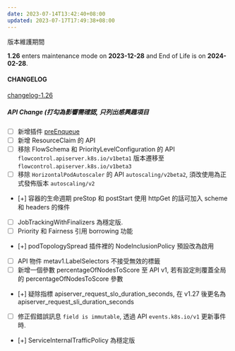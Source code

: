 ```yaml
---
date: 2023-07-14T13:42:40+08:00
updated: 2023-07-17T17:49:38+08:00
---
```


版本維護期間

**1.26** enters maintenance mode on **2023-12-28** and End of Life is on **2024-02-28**.

#### CHANGELOG

[changelog-1.26](https://github.com/kubernetes/kubernetes/blob/master/CHANGELOG/CHANGELOG-1.26.md)

#####  API Change (打勾為影響需確認, 只列出感興趣項目

* [ ] 新增插件 [preEnqueue](https://kubernetes.io/docs/concepts/scheduling-eviction/scheduling-framework/#pre-enqueue)
* [ ] 新增 ResourceClaim 的 API
* [ ] 移除 FlowSchema 和 PriorityLevelConfiguration 的 API  `flowcontrol.apiserver.k8s.io/v1beta1` 版本遷移至 `flowcontrol.apiserver.k8s.io/v1beta3`
* [ ] 移除 `HorizontalPodAutoscaler` 的 API  `autoscaling/v2beta2`, 須改使用為正式發佈版本 `autoscaling/v2`
* [+] 容器的生命週期 preStop 和 postStart 使用 httpGet 的話可加入 scheme 和 headers 的條件
* [ ] JobTrackingWithFinalizers 為穩定版.
* [ ] Priority 和 Fairness 引用 borrowing 功能
* [+] podTopologySpread 插件裡的 NodeInclusionPolicy 預設改為啟用
* [ ] API 物件 metav1.LabelSelectors 不接受無效的標籤
* [ ] 新增一個參數 percentageOfNodesToScore 至 API v1, 若有設定則覆蓋全局的 percentageOfNodesToScore 參數
* [+] 疑除指標 apiserver_request_slo_duration_seconds, 在 v1.27 後更名為 apiserver_request_sli_duration_seconds
* [ ] 修正假錯誤訊息 `field is immutable`, 透過 API `events.k8s.io/v1` 更新事件時.
* [+] ServiceInternalTrafficPolicy 為穩定版


